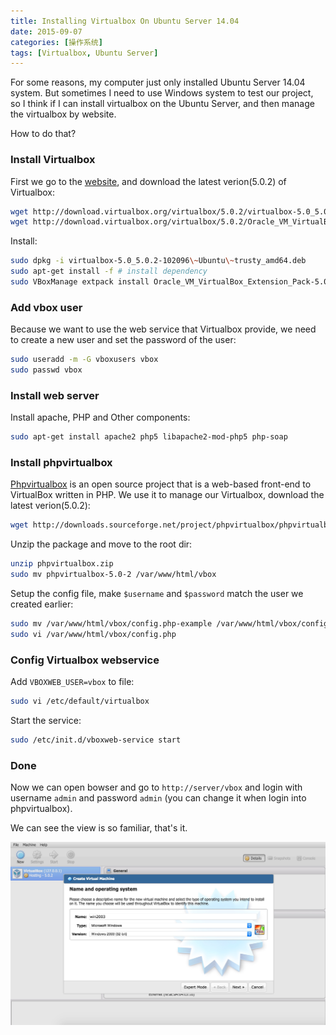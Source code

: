 ```yaml
---
title: Installing Virtualbox On Ubuntu Server 14.04
date: 2015-09-07
categories: [操作系统]
tags: [Virtualbox, Ubuntu Server]
---
```


For some reasons, my computer just only installed Ubuntu Server 14.04 system.
But sometimes I need to use Windows system to test our project, so I think if I can install virtualbox on the Ubuntu Server,
and then manage the virtualbox by website.

How to do that?

### Install Virtualbox

First we go to the [website](http://www.oracle.com/technetwork/server-storage/virtualbox/downloads/index.html),
and download the latest verion(5.0.2) of Virtualbox:

```sh
wget http://download.virtualbox.org/virtualbox/5.0.2/virtualbox-5.0_5.0.2-102096~Ubuntu~trusty_amd64.deb
wget http://download.virtualbox.org/virtualbox/5.0.2/Oracle_VM_VirtualBox_Extension_Pack-5.0.2-102096.vbox-extpack
```

Install:

```sh
sudo dpkg -i virtualbox-5.0_5.0.2-102096\~Ubuntu\~trusty_amd64.deb
sudo apt-get install -f # install dependency
sudo VBoxManage extpack install Oracle_VM_VirtualBox_Extension_Pack-5.0.2-102096.vbox-extpack
```

### Add vbox user

Because we want to use the web service that Virtualbox provide, we need to create a new user and set the password of the user:

```sh
sudo useradd -m -G vboxusers vbox
sudo passwd vbox
```

### Install web server

Install apache, PHP and Other components:

```sh
sudo apt-get install apache2 php5 libapache2-mod-php5 php-soap
```

### Install phpvirtualbox

[Phpvirtualbox](http://sourceforge.net/projects/phpvirtualbox/) is an open source project that is a web-based front-end to VirtualBox written in PHP.
We use it to manage our Virtualbox, download the latest verion(5.0.2):

```sh
wget http://downloads.sourceforge.net/project/phpvirtualbox/phpvirtualbox-5.0-2.zip -O phpvirtualbox.zip
```

Unzip the package and move to the root dir:
```sh
unzip phpvirtualbox.zip
sudo mv phpvirtualbox-5.0-2 /var/www/html/vbox
```

Setup the config file, make `$username` and `$password` match the user we created earlier:
```sh
sudo mv /var/www/html/vbox/config.php-example /var/www/html/vbox/config.php
sudo vi /var/www/html/vbox/config.php
```

### Config Virtualbox webservice

Add `VBOXWEB_USER=vbox` to file:

```sh
sudo vi /etc/default/virtualbox
```

Start the service:
```sh
sudo /etc/init.d/vboxweb-service start
```

### Done

Now we can open bowser and go to `http://server/vbox` and login with username `admin` and password `admin` (you can change it when login into phpvirtualbox).

We can see the view is so familiar, that's it.

![](/2015/09/07/finish.png)
